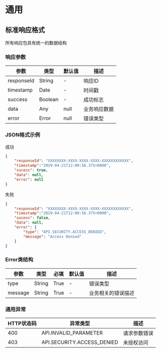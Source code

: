 # 通用

## 标准响应格式

所有响应包具有统一的数据结构

### 响应参数

| 参数       | 类型    | 默认值 | 描述         |
| ---------- | ------- | ------ | ------------ |
| responseId | String  | -      | 响应ID       |
| timestamp  | Date    | -      | 时间戳       |
| success    | Boolean | -      | 成功标志     |
| data       | Any     | null   | 业务响应数据 |
| error      | Error   | null   | 错误类型     |

### JSON格式示例

成功

```json
{
    "responseId": "XXXXXXXX-XXXX-XXXX-XXXX-XXXXXXXXXXXX",
    "timestamp":"2019-04-21T12:00:56.375+0000",
    "sucess": true,
    "data": null,
    "error": null
}
```

失败

```json
{
    "responseId": "XXXXXXXX-XXXX-XXXX-XXXX-XXXXXXXXXXXX",
    "timestamp":"2019-04-21T12:00:56.375+0000",
    "sucess": false,
    "data": null,
    "error": {
        "type": "API.SECURITY.ACCESS_DENIED",
        "message": "Access Denied"
    }
}
```

### Error类结构

| 参数    | 类型   | 必填 | 默认值 | 描述               |
| ------- | ------ | ---- | ------ | ------------------ |
| type    | String | True | -      | 错误类型           |
| message | String | True | -      | 业务相关的错误描述 |

### 通用异常

| HTTP状态码 | 异常类型                   | 描述                 |
| ---------- | -------------------------- | -------------------- |
| 400        | API.INVALID_PARAMETER      | 请求参数错误 |
| 403        | API.SECURITY.ACCESS_DENIED | 未授权访问           |

<!-- Page last revised on: {{ git_revision_date }} -->
